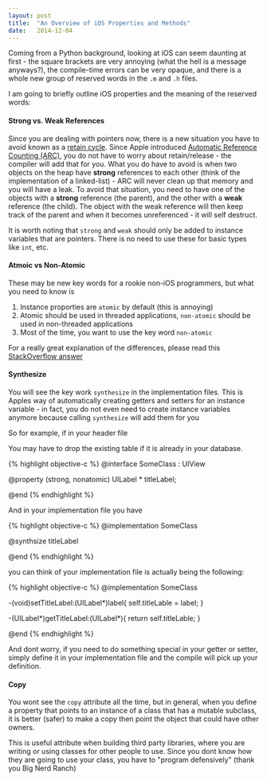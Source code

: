 ```yaml
---
layout: post
title:  "An Overview of iOS Properties and Methods"
date:   2014-12-04
---
```


Coming from a Python background, looking at iOS can seem daunting at first - the square brackets are very annoying (what the hell is a message anyways?), the compile-time errors can be very opaque, and there is a whole new group of reserved words in the `.m` and `.h` files.

I am going to briefly outline iOS properties and the meaning of the reserved words:

#### Strong vs. Weak References

Since you are dealing with pointers now, there is a new situation you have to avoid known as a [retain cycle](http://stackoverflow.com/questions/19892245/understanding-retain-cycle-in-depth). Since Apple introduced [Automatic Reference Counting (ARC)](https://www.google.com/search?q=apple+arc&oq=apple+arc&aqs=chrome..69i57j0j69i60l4.1118j0j4&sourceid=chrome&es_sm=91&ie=UTF-8), you do not have to worry about retain/release - the compiler will add that for you. What you do have to avoid is when two objects on the heap have **strong** references to each other (think of the implementation of a linked-list) - ARC will never clean up that memory and you will have a leak. To avoid that situation, you need to have one of the objects with a **strong** reference (the parent), and the other with a **weak** reference (the child). The object with the weak reference will then keep track of the parent and when it becomes unreferenced - it will self destruct.

It is worth noting that `strong` and `weak` should only be added to instance variables that are pointers. There is no need to use these for basic types like `int`, etc.

#### Atmoic vs Non-Atomic

These may be new key words for a rookie non-iOS programmers, but what you need to know is

1. Instance proporties are `atomic` by default (this is annoying)
2. Atomic should be used in threaded applications, `non-atomic` should be used in non-threaded applications
3. Most of the time, you want to use the key word `non-atomic`

For a really great explanation of the differences, please read this [StackOverflow answer](http://stackoverflow.com/a/589392/323578)

#### Synthesize

You will see the key work `synthesize` in the implementation files. This is Apples way of automatically creating getters and setters for an instance variable - in fact, you do not even need to create instance variables anymore because calling `synthesize` will add them for you

So for example, if in your header file

You may have to drop the existing table if it is already in your database.

{% highlight objective-c %}
@interface SomeClass : UIView

@property (strong, nonatomic) UILabel * titleLabel;

@end
{% endhighlight %}

And in your implementation file you have


{% highlight objective-c %}
@implementation SomeClass

@synthsize titleLabel

@end
{% endhighlight %}

you can think of your implementation file is actually being the following:


{% highlight objective-c %}
@implementation SomeClass

-(void)setTitleLabel:(UILabel*)label{
    self.titleLable = label;
}

-(UILabel*)getTitleLabel:(UILabel*){
    return self.titleLable;
}

@end
{% endhighlight %}

And dont worry, if you need to do something special in your getter or setter, simply define it in your implementation file and the compile will pick up your definition.

#### Copy

You wont see the `copy` attribute all the time, but in general, when you define a property that points to an instance of a class that has a mutable subclass, it is better (safer) to make a copy then point the object that could have other owners.

This is useful attribute when building third party libraries, where you are writing or using classes for other people to use. Since you dont know how they are going to use your class, you have to "program defensively" (thank you Big Nerd Ranch)
